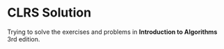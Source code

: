 CLRS Solution
=============

Trying to solve the exercises and problems in __Introduction to Algorithms__ 3rd edition.
